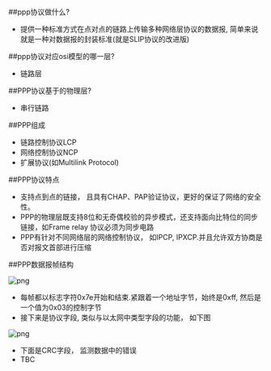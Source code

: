 ##ppp协议做什么?
 - 提供一种标准方式在点对点的链路上传输多种网络层协议的数据报, 简单来说就是一种对数据报的封装标准(就是SLIP协议的改进版)

##ppp协议对应osi模型的哪一层?
 - 链路层


##PPP协议基于的物理层?
 - 串行链路


##PPP组成
 - 链路控制协议LCP
 - 网络控制协议NCP
 - 扩展协议(如Multilink Protocol)


##PPP协议特点
 - 支持点到点的链接， 且具有CHAP、PAP验证协议，更好的保证了网络的安全性。
 - PPP的物理层既支持8位和无奇偶校验的异步模式，还支持面向比特位的同步链接，如Frame relay 协议必须为同步电路
 - PPP有针对不同网络层的网络控制协议， 如IPCP, IPXCP.并且允许双方协商是否对报文首部进行压缩


##PPP数据报帧结构

  ![png](http://iworkout.cn/static/test/blog/ppp.png)

  - 每帧都以标志字符0x7e开始和结束.紧跟着一个地址字节，始终是0xff, 然后是一个值为0x03的控制字节
  - 接下来是协议字段, 类似与以太网中类型字段的功能， 如下图

  ![png](http://iworkout.cn/static/test/blog/ppp_chengzai.jpg)
  
   - 下面是CRC字段， 监测数据中的错误
   -  TBC
